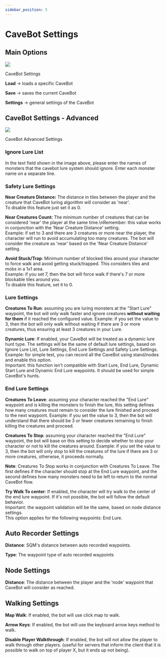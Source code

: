 ```yaml
---
sidebar_position: 5
---
```


# CaveBot Settings
## Main Options
<div class="text--center">
  <img src="/img/cavebot_settings.png?v=2" />
  <p>CaveBot Settings</p>
</div>

**Load** -> loads a specific CaveBot

**Save** -> saves the current CaveBot

**Settings** -> general settings of the CaveBot

## CaveBot Settings - Advanced
<div class="text--center">
  <img src="/img/cavebot_settings_window_2.png?v=3" />
  <p>CaveBot Advanced Settings</p>
</div>

### Ignore Lure List
In the text field shown in the image above, please enter the names of monsters that the cavebot lure system should ignore. Enter each monster name on a separate line.

### Safety Lure Settings
**Near Creature Distance:** The distance in tiles between the player and the creature that CaveBot luring algorithm will consider as 'near'.<br />To disable this feature just set it as 0.

**Near Creatures Count:** The minimum number of creatures that can be considered 'near' the player at the same time.\nRemember: this value works in conjunction with the 'Near Creature Distance' setting.  <br />Example: if set to 3 and there are 3 creatures or more near the player, the character will run to avoid accumulating too many creatures. The bot will consider the creature as 'near' based on the 'Near Creature Distance' setting.

**Avoid Stuck/Trap**: Minimum number of blocked tiles around your character to force walk and avoid getting stuck/trapped. This considers tiles and mobs in a 1x1 area.<br />Example: if you set 7, then the bot will force walk if there's 7 or more blockable tiles around you.<br />To disable this feature, set it to 0.

### Lure Settings
**Creatures To Run**: assuming you are luring monsters at the "Start Lure" waypoint, the bot will only walk faster and ignore creatures **without waiting for them** if it reached the configured value. Example: if you set the value to 3, then the bot will only walk without waiting if there are 3 or more creatures, thus ensuring at least 3 creatures in your Lure.

**Dynamic Lure**: If enabled, your CaveBot will be treated as a dynamic lure hunt type. The settings will be the same of default lure settings, based on Ignore Lure List, Lure Settings, End Lure Settings and Safety Lure Settings.<br />Example: for simple test, you can record all the CaveBot using stand/nodes and enable this option.<br />Important: this function isn't compatible with Start Lure, End Lure, Dynamic Start Lure and Dynamic End Lure waypoints. It should be used for simple CaveBot's hunts.

### End Lure Settings
**Creatures To Leave**: assuming your character reached the "End Lure" waypoint and is killing the monsters to finish the lure, this setting defines how many creatures must remain to consider the lure finished and proceed to the next waypoint. Example: if you set the value to 3, then the bot will understand that there should be 3 or fewer creatures remaining to finish killing the creatures and proceed.

**Creatures To Stop**: assuming your character reached the "End Lure" waypoint, the bot will base on this setting to decide whether to stop your character or not to kill the creatures around. Example: if you set the value to 3, then the bot will only stop to kill the creatures of the lure if there are 3 or more creatures, otherwise, it proceeds normally.

**Note**: Creatures To Stop works in conjunction with Creatures To Leave. The first defines if the character should stop at the End Lure waypoint, and the second defines how many monsters need to be left to return to the normal CaveBot flow.

**Try Walk To center**: If enabled, the character will try walk to the center of the end lure waypoint. If it's not possible, the bot will follow the default behavior.<br />Important: the waypoint validation will be the same, based on node distance settings.<br />This option applies for the following waypoints: End Lure.

## Auto Recorder Settings
**Distance**: SQM's distance between auto recorded waypoints.

**Type**: The waypoint type of auto recorded waypoints

## Node Settings
**Distance**: The distance between the player and the 'node' waypoint that CaveBot will consider as reached.

## Walking Settings
**Map Walk**: If enabled, the bot will use click map to walk.

**Arrow Keys**: If enabled, the bot will use the keyboard arrow keys method to walk.

**Disable Player Walkthrough**: If enabled, the bot will not allow the player to walk through other players. (useful for servers that inform the client that it is possible to walk on top of player X, but it ends up not being).